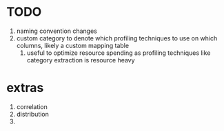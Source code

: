 # TODO
1. naming convention changes
2. custom category to denote which profiling techniques to use on which columns, likely a custom mapping table 
   1. useful to optimize resource spending as profiling techniques like category extraction is resource heavy

# extras
1. correlation
2. distribution
3. 